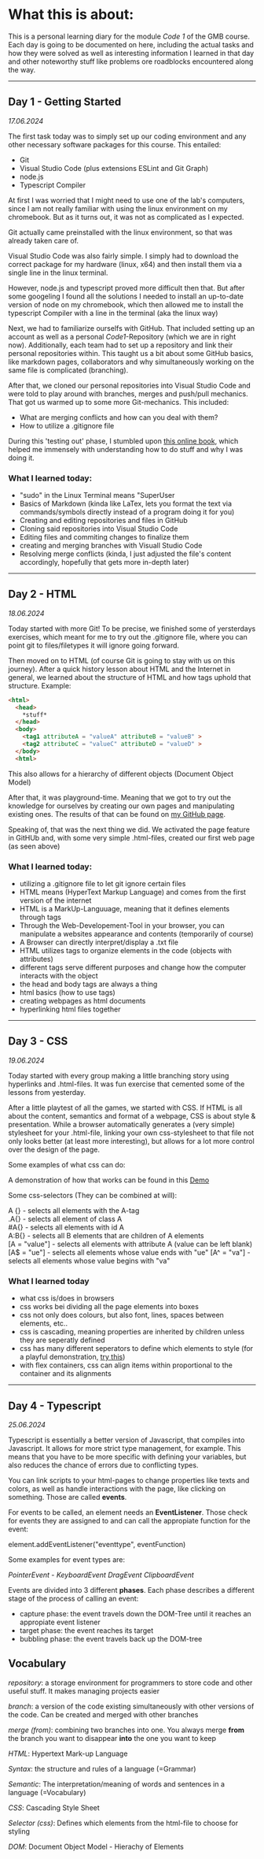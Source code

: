 # What this is about:
This is a personal learning diary for the module *Code 1* of the GMB course. Each day is going to be documented on here, including the actual tasks and how they were solved as well as interesting information I learned in that day and other noteworthy stuff like problems ore roadblocks encountered along the way.

---
## Day 1 - Getting Started
*17.06.2024*

The first task today was to simply set up our coding environment and any other necessary software packages for this course. This entailed:

- Git
- Visual Studio Code (plus extensions ESLint and Git Graph)
- node.js
- Typescript Compiler
  
At first I was worried that I might need to use one of the lab's computers, since I am not really familiar with using the linux environment on my chromebook. But as it turns out, it was not as complicated as I expected. 

Git actually came preinstalled with the linux environment, so that was already taken care of. 


Visual Studio Code was also fairly simple. I simply had to download the correct package for my hardware (linux, x64) and then install them via a single line in the linux terminal.

However, node.js and typescript proved more difficult then that. But after some googeling I found all the solutions I needed to install an up-to-date version of node on my chromebook, which then allowed me to install the typescript Compiler with a line in the terminal (aka the linux way)

Next, we had to familiarize ourselfs with GitHub. That included setting up an account as well as a personal *Code1*-Repository (which we are in right now). Additionally, each team had to set up a repository and link their personal repositories within. This taught us a bit about some GitHub basics, like markdown pages, collaborators and why simultaneously working on the same file is complicated (branching).

After that, we cloned our personal repositories into Visual Studio Code and were told to play around with branches, merges and push/pull mechanics. That got us warmed up to some more Git-mechanics. This included:

- What are merging conflicts and how can you deal with them?
- How to utilize a .gitignore file

During this 'testing out' phase, I stumbled upon [this online book](https://git-scm.com/book/en/v2), which helped me immensely with understanding how to do stuff and why I was doing it.

### What I learned today:

- "sudo" in the Linux Terminal means "SuperUser
- Basics of Markdown (kinda like LaTex, lets you format the text via commands/symbols directly instead of a program doing it for you)
- Creating and editing repositories and files in GitHub
- Cloning said repositories into Visual Studio Code
- Editing files and commiting changes to finalize them
- creating and merging branches with Visuall Studio Code
- Resolving merge conflicts (kinda, I just adjusted the file's content accordingly, hopefully that gets more in-depth later)

---
## Day 2 - HTML
*18.06.2024*

Today started with more Git! To be precise, we finished some of yersterdays exercises, which meant for me to try out the .gitignore file, where you can point git to files/filetypes it will ignore going forward. 

Then moved on to HTML (of course Git is going to stay with us on this journey). After a quick history lesson about HTML and the Internet in general, we learned about the structure of HTML and how tags uphold that structure. Example:

```html
<html>
  <head>
    *stuff*
  </head>
  <body>
    <tag1 attributeA = "valueA" attributeB = "valueB" >
    <tag2 attributeC = "valueC" attributeD = "valueD" >
  </body>
  <html>
```  

This also allows for a hierarchy of different objects (Document Object Model)

After that, it was playground-time. Meaning that we got to try out the knowledge for ourselves by creating our own pages and manipulating existing ones. The results of that can be found on [my GitHub page](index.html).

Speaking of, that was the next thing we did. We activated the page feature in GitHUb and, with some very simple .html-files, created our first web page (as seen above)



### What I learned today:

- utilizing a .gitignore file to let git ignore certain files
- HTML means (HyperText Markup Language) and comes from the first version of the internet
- HTML is a MarkUp-Languuage, meaning that it defines elements through tags
- Through the Web-Developement-Tool in your browser, you can manipulate a websites appearance and contents (temporarily of course)
- A Browser can directly interpret/display a .txt file
- HTML utilizes tags to organize elements in the code (objects with attributes)
- different tags serve different purposes and change how the computer interacts with the object
- the head and body tags are always a thing
- html basics (how to use tags)
- creating webpages as html documents
- hyperlinking html files together

---
## Day 3 - CSS
*19.06.2024*

Today started with every group making a little branching story using hyperlinks and .html-files. It was fun exercise that cemented some of the lessons from yesterday.

After a little playtest of all the games, we started with CSS. If HTML is all about the content, semantics and format of a webpage, CSS is about style & presentation. While a browser automatically generates a (very simple) stylesheet for your .html-file, linking your own css-stylesheet to that file not only looks better (at least more interesting), but allows for a lot more control over the design of the page.

Some examples of what css can do:



A demonstration of how that works can be found in this [Demo](Projects/MicroProjects/CSSPlayground/CSSTesting.html)

Some css-selectors (They can be combined at will):

A {}             - selects all elements with the A-tag <br>
.A{}             - selects all element of class A <br>
#A{}             - selects all elements with id A <br>
A:B{}            - selects all B elements that are children of A elements <br>
[A = "value"]    - selects all elements with attribute A (value can be left blank)
[A$ = "ue"]      - selects all elements whose value ends with "ue"
[A^ = "va"]      - selects all elements whose value begins with "va"


### What I learned today
- what css is/does in browsers
- css works bei dividing all the page elements into boxes
- css not only does colours, but also font, lines, spaces between elements, etc..
- css is cascading, meaning properties are inherited by children unless they are seperatly defined
- css has many different seperators to define which elements to style (for a playful demonstration, [try this](https://flukeout.github.io/))
- with flex containers, css can align items within proportional to the container and its alignments

---
## Day 4 - Typescript
*25.06.2024*

Typescript is essentially a better version of Javascript, that compiles into Javascript. It allows for more strict type management, for example. This means that you have to be more specific with defining your variables, but also reduces the chance of errors due to conflicting types.

You can link scripts to your html-pages to change properties like texts and colors, as well as handle interactions with the page, like clicking on something. Those are called **events**.

For events to be called, an element needs an **EventListener**. Those check for events they are assigned to and can call the appropiate function for the event:

element.addEventListener("eventtype", eventFunction)


Some examples for event types are:

*PointerEvent* - 
*KeyboardEvent*
*DragEvent*
*ClipboardEvent*




Events are divided into 3 different **phases**. Each phase describes a different stage of the process of calling an event:

- capture phase: the event travels down the DOM-Tree until it reaches an appropiate event listener
- target phase: the event reaches its target
- bubbling phase: the event travels back up the DOM-tree



## **Vocabulary**

*repository*: a storage environment for programmers to store code and other useful stuff. It makes managing projects easier

*branch*: a version of the code existing simultaneously with other versions of the code. Can be created and merged with other branches 

*merge (from)*: combining two branches into one. You always merge **from** the branch you want to disappear **into** the one you want to keep

*HTML*: Hypertext Mark-up Language

*Syntax*: the structure and rules of a language (=Grammar)

*Semantic*: The interpretation/meaning of words and sentences in a language (=Vocabulary)

*CSS*: Cascading Style Sheet

*Selector (css)*: Defines which elements from the html-file to choose for styling

*DOM*: Document Object Model - Hierachy of Elements


